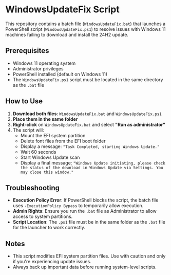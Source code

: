 # WindowsUpdateFix Script

This repository contains a batch file (`WindowsUpdateFix.bat`) that launches a PowerShell script (`WindowsUpdateFix.ps1`) to resolve issues with Windows 11 machines failing to download and install the 24H2 update.

## Prerequisites

- Windows 11 operating system
- Administrator privileges
- PowerShell installed (default on Windows 11)
- The `WindowsUpdateFix.ps1` script must be located in the same directory as the `.bat` file

## How to Use

1. **Download both files**: `WindowsUpdateFix.bat` and `WindowsUpdateFix.ps1`
2. **Place them in the same folder**
3. **Right-click** on `WindowsUpdateFix.bat` and select **"Run as administrator"**
4. The script will:
   - Mount the EFI system partition
   - Delete font files from the EFI boot folder
   - Display a message: `"Task Completed, starting Windows Update."`
   - Wait 60 seconds
   - Start Windows Update scan
   - Display a final message: `"Windows Update initiating, please check the status of the download in Windows Update via Settings. You may close this window."`

## Troubleshooting

- **Execution Policy Error**: If PowerShell blocks the script, the batch file uses `-ExecutionPolicy Bypass` to temporarily allow execution.
- **Admin Rights**: Ensure you run the `.bat` file as Administrator to allow access to system partitions.
- **Script Location**: The `.ps1` file must be in the same folder as the `.bat` file for the launcher to work correctly.

## Notes

- This script modifies EFI system partition files. Use with caution and only if you're experiencing update issues.
- Always back up important data before running system-level scripts.


